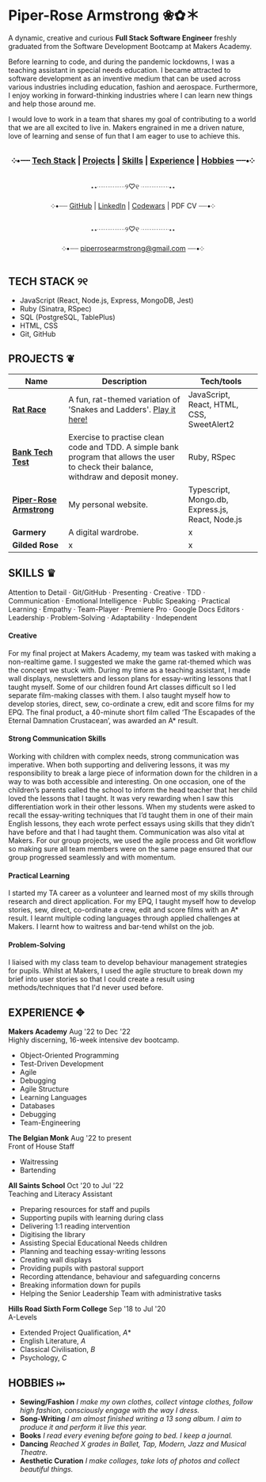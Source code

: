 # Piper-Rose Armstrong ❀✿＊ #

A dynamic, creative and curious **Full Stack Software Engineer** freshly graduated from the Software Development Bootcamp at Makers Academy. 

Before learning to code, and during the pandemic lockdowns, I was a teaching assistant in special needs education. I became attracted to software development as an inventive medium that can be used across various industries including education, fashion and aerospace. Furthermore, I enjoy working in forward-thinking industries where I can learn new things and help those around me. 

I would love to work in a team that shares my goal of contributing to a world that we are all excited to live in. Makers engrained in me a driven nature, love of learning and sense of fun that I am eager to use to achieve this.

<div align="center">

### ༶•┈┈ [Tech Stack](https://github.com/piperrosearmstrong#tech-stack-%E0%AD%A8%E0%AD%A7) | [Projects](https://github.com/piperrosearmstrong/piperrosearmstrong#projects-) | [Skills](https://github.com/piperrosearmstrong/piperrosearmstrong#skills-) | [Experience](https://github.com/piperrosearmstrong/piperrosearmstrong#experience-) | [Hobbies](https://github.com/piperrosearmstrong/piperrosearmstrong#hobbies-) ┈┈•༶

⋆⋆┈┈┈┈୨♡୧ ┈┈┈┈⋆⋆

༶•┈┈ [GitHub](https://github.com/piperrosearmstrong) | [LinkedIn](https://www.linkedin.com/in/piper-rose-armstrong-a20447265/) | [Codewars](https://www.codewars.com/users/piperrosearmstrong) | PDF CV ┈┈•༶

⋆⋆┈┈┈┈୨♡୧ ┈┈┈┈⋆⋆

༶•┈┈ piperrosearmstrong@gmail.com ┈┈•༶
  
</div>

## TECH STACK ୨୧

- JavaScript (React, Node.js, Express, MongoDB, Jest)
- Ruby (Sinatra, RSpec) 
- SQL (PostgreSQL, TablePlus)
- HTML, CSS 
- Git, GitHub

## PROJECTS ❦

| Name                         | Description       | Tech/tools        |
| ---------------------------- | ----------------- | ----------------- |
| **[Rat Race](https://github.com/Ollie-HB/rat-race)**                 | A fun, rat-themed variation of 'Snakes and Ladders'. [Play it here!](https://rat-race-boardgame.netlify.app/) | JavaScript, React, HTML, CSS, SweetAlert2 |
| **[Bank Tech Test](https://github.com/piperrosearmstrong/bank-tech-test)** | Exercise to practise clean code and TDD. A simple bank program that allows the user to check their balance, withdraw and deposit money. | Ruby, RSpec |
| **[Piper-Rose Armstrong](https://github.com/piperrosearmstrong/personal-website)**         | My personal website. | Typescript, Mongo.db, Express.js, React, Node.js |
| **Garmery**                  | A digital wardrobe. | x              |
| **Gilded Rose**                  | x | x              |

## SKILLS ♛

Attention to Detail · Git/GitHub · Presenting · Creative · TDD · Communication · Emotional Intelligence · Public Speaking · Practical Learning · Empathy · Team-Player · Premiere Pro · Google Docs Editors · Leadership · Problem-Solving · Adaptability · Independent

#### Creative

For my final project at Makers Academy, my team was tasked with making a non-realtime game. I suggested we make the game rat-themed which was the concept we stuck with. During my time as a teaching assistant, I made wall displays, newsletters and lesson plans for essay-writing lessons that I taught myself. Some of our children found Art classes difficult so I led separate film-making classes with them. I also taught myself how to develop stories, direct, sew, co-ordinate a crew, edit and score films for my EPQ. The final product, a 40-minute short film called ‘The Escapades of the Eternal Damnation Crustacean’, was awarded an A* result.

#### Strong Communication Skills

Working with children with complex needs, strong communication was imperative. When both supporting and delivering lessons, it was my responsibility to break a large piece of information down for the children in a way to was both accessible and interesting. On one occasion, one of the children’s parents called the school  to inform the head teacher that her child loved the lessons that I taught. It was very rewarding when I saw this differentiation work in their other lessons. When my students were asked to recall the essay-writing techniques that I’d taught them in one of their main English lessons, they each wrote perfect essays using skills that they didn’t have before and that I had taught them. Communication was also vital at Makers. For our group projects, we used the agile process and Git workflow so making sure all team members were on the same page ensured that our group progressed seamlessly and with momentum.

#### Practical Learning

I started my TA career as a volunteer and learned most of my skills through research and direct application. For my EPQ, I taught myself how to develop stories, sew, direct, co-ordinate a crew, edit and score films with an A* result. I learnt multiple coding languages through applied challenges at Makers. I learnt how to waitress and bar-tend whilst on the job.

#### Problem-Solving

I liaised with my class team to develop behaviour management strategies for pupils. Whilst at Makers, I used the agile structure to break down my brief into user stories so that I could create a result using methods/techniques that I'd never used before.

## EXPERIENCE ✥

**Makers Academy** Aug '22 to Dec '22    
Highly discerning, 16-week intensive dev bootcamp.

- Object-Oriented Programming
- Test-Driven Development
- Agile
- Debugging
- Agile Structure
- Learning Languages
- Databases
- Debugging
- Team-Engineering

**The Belgian Monk** Aug '22 to present    
Front of House Staff

- Waitressing
- Bartending

**All Saints School** Oct '20 to Jul '22    
Teaching and Literacy Assistant

- Preparing resources for staff and pupils
- Supporting pupils with learning during class
- Delivering 1:1 reading intervention
- Digitising the library
- Assisting Special Educational Needs children
- Planning and teaching essay-writing lessons
- Creating wall displays
- Providing pupils with pastoral support
- Recording attendance, behaviour and safeguarding concerns
- Breaking information down for pupils
- Helping the Senior Leadership Team with administrative tasks

**Hills Road Sixth Form College** Sep '18 to Jul '20    
A-Levels

- Extended Project Qualification, *A**
- English Literature, *A*
- Classical Civilisation, *B*
- Psychology, *C*

## HOBBIES ⤠

- **Sewing/Fashion** _I make my own clothes, collect vintage clothes, follow high fashion, consciously engage with the way I dress._
- **Song-Writing** _I am almost finished writing a 13 song album. I aim to produce it and perform it live this year._
- **Books** _I read every evening before going to bed. I keep a journal._
- **Dancing** _Reached X grades in Ballet, Tap, Modern, Jazz and Musical Theatre._
- **Aesthetic Curation** _I make collages, take lots of photos and collect beautiful things._

